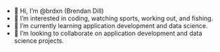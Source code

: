- 👋 Hi, I’m @brdxn (Brendan Dill)
- 👀 I’m interested in coding, watching sports, working out, and fishing.
- 🌱 I’m currently learning application development and data science.
- 💞️ I’m looking to collaborate on application development and data science projects.

<!---
brdxn/brdxn is a ✨ special ✨ repository because its `README.md` (this file) appears on your GitHub profile.
You can click the Preview link to take a look at your changes.
--->
